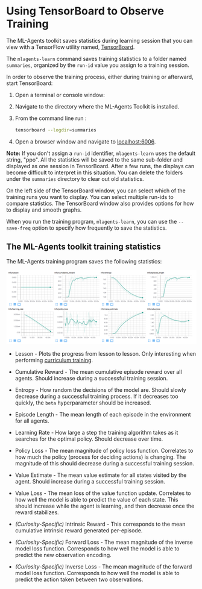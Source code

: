 # Using TensorBoard to Observe Training

The ML-Agents toolkit saves statistics during learning session that you can view
with a TensorFlow utility named,
[TensorBoard](https://www.tensorflow.org/programmers_guide/summaries_and_tensorboard).

The `mlagents-learn` command saves training statistics to a folder named
`summaries`, organized by the `run-id` value you assign to a training session.

In order to observe the training process, either during training or afterward,
start TensorBoard:

1. Open a terminal or console window:
2. Navigate to the directory where the ML-Agents Toolkit is installed.
3. From the command line run :

      ```sh
      tensorboard --logdir=summaries
      ```

4. Open a browser window and navigate to [localhost:6006](http://localhost:6006).

**Note:** If you don't assign a `run-id` identifier, `mlagents-learn` uses the
default string, "ppo". All the statistics will be saved to the same sub-folder
and displayed as one session in TensorBoard. After a few runs, the displays can
become difficult to interpret in this situation. You can delete the folders
under the `summaries` directory to clear out old statistics.

On the left side of the TensorBoard window, you can select which of the training
runs you want to display. You can select multiple run-ids to compare statistics.
The TensorBoard window also provides options for how to display and smooth
graphs.

When you run the training program, `mlagents-learn`, you can use the
`--save-freq` option to specify how frequently to save the statistics.

## The ML-Agents toolkit training statistics

The ML-Agents training program saves the following statistics:

![Example TensorBoard Run](images/mlagents-TensorBoard.png)

* Lesson - Plots the progress from lesson to lesson. Only interesting when
  performing [curriculum training](Training-Curriculum-Learning.md).

* Cumulative Reward - The mean cumulative episode reward over all agents. Should
  increase during a successful training session.

* Entropy - How random the decisions of the model are. Should slowly decrease
  during a successful training process. If it decreases too quickly, the `beta`
  hyperparameter should be increased.

* Episode Length - The mean length of each episode in the environment for all
  agents.

* Learning Rate - How large a step the training algorithm takes as it searches
  for the optimal policy. Should decrease over time.

* Policy Loss - The mean magnitude of policy loss function. Correlates to how
  much the policy (process for deciding actions) is changing. The magnitude of
  this should decrease during a successful training session.

* Value Estimate - The mean value estimate for all states visited by the agent.
  Should increase during a successful training session.

* Value Loss - The mean loss of the value function update. Correlates to how
  well the model is able to predict the value of each state. This should
  increase while the agent is learning, and then decrease once the reward
  stabilizes.

* _(Curiosity-Specific)_ Intrinsic Reward - This corresponds to the mean
  cumulative intrinsic reward generated per-episode.

* _(Curiosity-Specific)_ Forward Loss - The mean magnitude of the inverse model
  loss function. Corresponds to how well the model is able to predict the new
  observation encoding.

* _(Curiosity-Specific)_ Inverse Loss - The mean magnitude of the forward model
  loss function. Corresponds to how well the model is able to predict the action
  taken between two observations.
